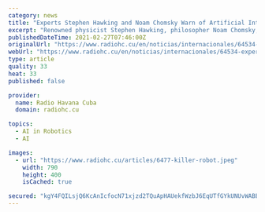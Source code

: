 ```yaml
---
category: news
title: "Experts Stephen Hawking and Noam Chomsky Warn of Artificial Intelligence Arms Race"
excerpt: "Renowned physicist Stephen Hawking, philosopher Noam Chomsky, leading technologist Elon Musk and thousands of other high-profile experts have called for the banning of \"killer robots\" with Artificial Intelligence."
publishedDateTime: 2021-02-27T07:46:00Z
originalUrl: "https://www.radiohc.cu/en/noticias/internacionales/64534-experts-stephen-hawking-and-noam-chomsky-warn-of-artificial-intelligence-arms-race"
webUrl: "https://www.radiohc.cu/en/noticias/internacionales/64534-experts-stephen-hawking-and-noam-chomsky-warn-of-artificial-intelligence-arms-race"
type: article
quality: 33
heat: 33
published: false

provider:
  name: Radio Havana Cuba
  domain: radiohc.cu

topics:
  - AI in Robotics
  - AI

images:
  - url: "https://www.radiohc.cu/articles/6477-killer-robot.jpeg"
    width: 790
    height: 400
    isCached: true

secured: "kgY4FQILsjQ6KcAnIcfocN71xjzd2TQuApHAUekfWzbJ6EqUTfGYkUNUvWABE1tIh8DP1WT87kr28bL5r8/Zp3aLh7s2o0Zkt5ZyeIeT5hyBgiTzdUVattlmtgEOdPKoT5ufB9LkVG5xM0xkISOe3Vt+7hJwpEuCdDzpGFBoaI+hSqoHPvQ6h5vghOKR7JkpCCQs7dI1kIwsIGIt7vmPeipzf/9NmEK8k44JmXVZp/XcTd59Gj2DZJpdLrPyjPwUgp2S9F0gZEBiE/Pp+va6FdXYm2iyPipddXATx0oz5lRWyM8t9/gzU44kJQurA4mFIw6fkxJ0zVAB+4WNj/fJvkxR/hK4G3TOZkHD2eQsyPM=;TCXpvJRsUbKeZ8T9DYLBAA=="
---
```



